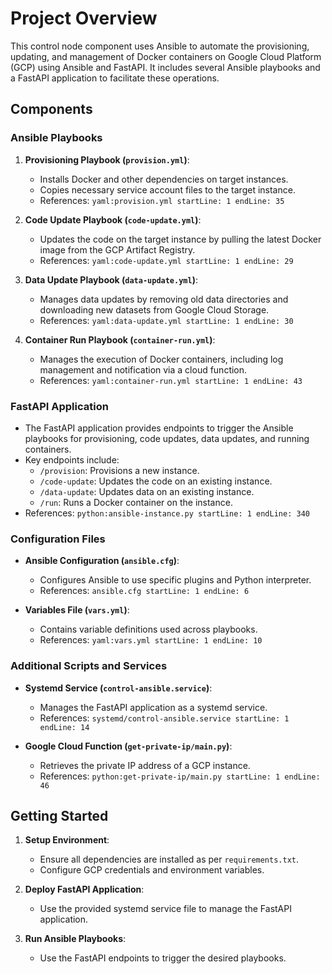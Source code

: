 # Project Overview

This control node component uses Ansible to automate the provisioning, updating, and management of Docker containers on Google Cloud Platform (GCP) using Ansible and FastAPI. It includes several Ansible playbooks and a FastAPI application to facilitate these operations.

## Components

### Ansible Playbooks

1. **Provisioning Playbook (`provision.yml`)**:
   - Installs Docker and other dependencies on target instances.
   - Copies necessary service account files to the target instance.
   - References:     ```yaml:provision.yml
     startLine: 1
     endLine: 35     ```

2. **Code Update Playbook (`code-update.yml`)**:
   - Updates the code on the target instance by pulling the latest Docker image from the GCP Artifact Registry.
   - References:     ```yaml:code-update.yml
     startLine: 1
     endLine: 29     ```

3. **Data Update Playbook (`data-update.yml`)**:
   - Manages data updates by removing old data directories and downloading new datasets from Google Cloud Storage.
   - References:     ```yaml:data-update.yml
     startLine: 1
     endLine: 30     ```

4. **Container Run Playbook (`container-run.yml`)**:
   - Manages the execution of Docker containers, including log management and notification via a cloud function.
   - References:     ```yaml:container-run.yml
     startLine: 1
     endLine: 43     ```

### FastAPI Application

- The FastAPI application provides endpoints to trigger the Ansible playbooks for provisioning, code updates, data updates, and running containers.
- Key endpoints include:
  - `/provision`: Provisions a new instance.
  - `/code-update`: Updates the code on an existing instance.
  - `/data-update`: Updates data on an existing instance.
  - `/run`: Runs a Docker container on the instance.
- References:  ```python:ansible-instance.py
  startLine: 1
  endLine: 340  ```

### Configuration Files

- **Ansible Configuration (`ansible.cfg`)**:
  - Configures Ansible to use specific plugins and Python interpreter.
  - References:    ```ansible.cfg
    startLine: 1
    endLine: 6    ```

- **Variables File (`vars.yml`)**:
  - Contains variable definitions used across playbooks.
  - References:    ```yaml:vars.yml
    startLine: 1
    endLine: 10    ```

### Additional Scripts and Services

- **Systemd Service (`control-ansible.service`)**:
  - Manages the FastAPI application as a systemd service.
  - References:    ```systemd/control-ansible.service
    startLine: 1
    endLine: 14    ```

- **Google Cloud Function (`get-private-ip/main.py`)**:
  - Retrieves the private IP address of a GCP instance.
  - References:    ```python:get-private-ip/main.py
    startLine: 1
    endLine: 46    ```

## Getting Started

1. **Setup Environment**:
   - Ensure all dependencies are installed as per `requirements.txt`.
   - Configure GCP credentials and environment variables.

2. **Deploy FastAPI Application**:
   - Use the provided systemd service file to manage the FastAPI application.

3. **Run Ansible Playbooks**:
   - Use the FastAPI endpoints to trigger the desired playbooks.

